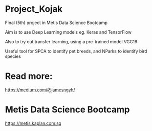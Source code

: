 # Project_Kojak
Final (5th) project in Metis Data Science Bootcamp

Aim is to use Deep Learning models eg. Keras and TensorFlow

Also to try out transfer learning, using a pre-trained model VGG16

Useful tool for SPCA to identify pet breeds, and NParks to identify bird species


# Read more:
https://medium.com/@jamesngyh/

# Metis Data Science Bootcamp
https://metis.kaplan.com.sg
